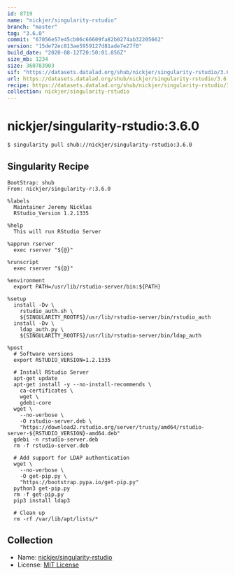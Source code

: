 ```yaml
---
id: 8719
name: "nickjer/singularity-rstudio"
branch: "master"
tag: "3.6.0"
commit: "67056e57e45cb06c66609fa82b0274ab32205662"
version: "15de72ec813ae5959127d81ade7e27f0"
build_date: "2020-08-12T20:50:01.856Z"
size_mb: 1234
size: 360783903
sif: "https://datasets.datalad.org/shub/nickjer/singularity-rstudio/3.6.0/2020-08-12-67056e57-15de72ec/15de72ec813ae5959127d81ade7e27f0.simg"
url: https://datasets.datalad.org/shub/nickjer/singularity-rstudio/3.6.0/2020-08-12-67056e57-15de72ec/
recipe: https://datasets.datalad.org/shub/nickjer/singularity-rstudio/3.6.0/2020-08-12-67056e57-15de72ec/Singularity
collection: nickjer/singularity-rstudio
---
```


# nickjer/singularity-rstudio:3.6.0

```bash
$ singularity pull shub://nickjer/singularity-rstudio:3.6.0
```

## Singularity Recipe

```singularity
BootStrap: shub
From: nickjer/singularity-r:3.6.0

%labels
  Maintainer Jeremy Nicklas
  RStudio_Version 1.2.1335

%help
  This will run RStudio Server

%apprun rserver
  exec rserver "${@}"

%runscript
  exec rserver "${@}"

%environment
  export PATH=/usr/lib/rstudio-server/bin:${PATH}

%setup
  install -Dv \
    rstudio_auth.sh \
    ${SINGULARITY_ROOTFS}/usr/lib/rstudio-server/bin/rstudio_auth
  install -Dv \
    ldap_auth.py \
    ${SINGULARITY_ROOTFS}/usr/lib/rstudio-server/bin/ldap_auth

%post
  # Software versions
  export RSTUDIO_VERSION=1.2.1335

  # Install RStudio Server
  apt-get update
  apt-get install -y --no-install-recommends \
    ca-certificates \
    wget \
    gdebi-core
  wget \
    --no-verbose \
    -O rstudio-server.deb \
    "https://download2.rstudio.org/server/trusty/amd64/rstudio-server-${RSTUDIO_VERSION}-amd64.deb"
  gdebi -n rstudio-server.deb
  rm -f rstudio-server.deb

  # Add support for LDAP authentication
  wget \
    --no-verbose \
    -O get-pip.py \
    "https://bootstrap.pypa.io/get-pip.py"
  python3 get-pip.py
  rm -f get-pip.py
  pip3 install ldap3

  # Clean up
  rm -rf /var/lib/apt/lists/*
```

## Collection

 - Name: [nickjer/singularity-rstudio](https://github.com/nickjer/singularity-rstudio)
 - License: [MIT License](https://api.github.com/licenses/mit)

